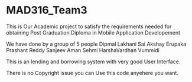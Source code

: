 # MAD316_Team3
This is Our Academic project to satisfy the requirements needed for obtaining Post Graduation Diploma in Mobile Application Developement

We have done by a group of 5 people 
Dipmal Lakhani
Sai Akshay Erupaka
Prashant Reddy
Sanjeev
Aman Sehmi
HarshaVardhan Vummidi

This is an lending and borrowing system with very good User Interface.

There is no Copyright issue you can Use this code anyehere you want.
